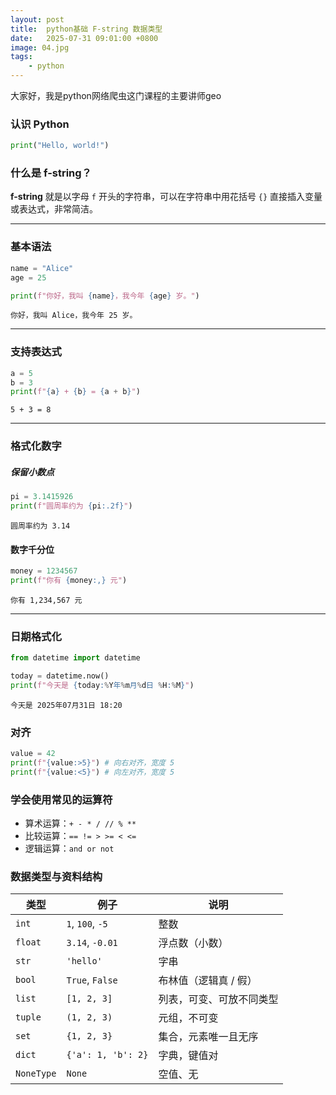 ```yaml
---
layout: post
title:  python基础 F-string 数据类型
date:   2025-07-31 09:01:00 +0800
image: 04.jpg
tags: 
    - python
---
```


大家好，我是python网络爬虫这门课程的主要讲师geo

### 认识 Python

```python
print("Hello, world!")
```

### 什么是 f-string？

**f-string** 就是以字母 `f` 开头的字符串，可以在字符串中用花括号 `{}` 直接插入变量或表达式，非常简洁。

---

### 基本语法

```python
name = "Alice"
age = 25

print(f"你好，我叫 {name}，我今年 {age} 岁。")
```

```
你好，我叫 Alice，我今年 25 岁。
```

---

### 支持表达式

```python
a = 5
b = 3
print(f"{a} + {b} = {a + b}")
```

```
5 + 3 = 8
```

---

### 格式化数字

##### 保留小数点

```python
pi = 3.1415926
print(f"圆周率约为 {pi:.2f}")
```

```
圆周率约为 3.14
```

#### 数字千分位

```python
money = 1234567
print(f"你有 {money:,} 元")
```

```
你有 1,234,567 元
```

---

### 日期格式化

```python
from datetime import datetime

today = datetime.now()
print(f"今天是 {today:%Y年%m月%d日 %H:%M}")
```

```
今天是 2025年07月31日 18:20
```

### 对齐

```py
value = 42
print(f"{value:>5}") # 向右对齐，宽度 5
print(f"{value:<5}") # 向左对齐，宽度 5
```

### 学会使用常见的运算符

* 算术运算：`+ - * / // % **`
* 比较运算：`== != > >= < <=`
* 逻辑运算：`and or not`

### 数据类型与资料结构

| 类型 | 例子 | 说明 |
| ---------- | ------------------ | ------------ |
| `int` | `1`, `100`, `-5` | 整数 |
| `float` | `3.14`, `-0.01` | 浮点数（小数） |
| `str` | `'hello'` | 字串 |
| `bool` | `True`, `False` | 布林值（逻辑真 / 假） |
| `list` | `[1, 2, 3]` | 列表，可变、可放不同类型 |
| `tuple` | `(1, 2, 3)` | 元组，不可变 |
| `set` | `{1, 2, 3}` | 集合，元素唯一且无序 |
| `dict` | `{'a': 1, 'b': 2}` | 字典，键值对 |
| `NoneType` | `None` | 空值、无 |

<!-- ### str

```python
t = 'this is a string object'
t.capitalize()
t.split()
``` -->